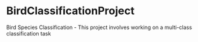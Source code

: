 # BirdClassificationProject
Bird Species Classification - This project involves working on a multi-class classification task

